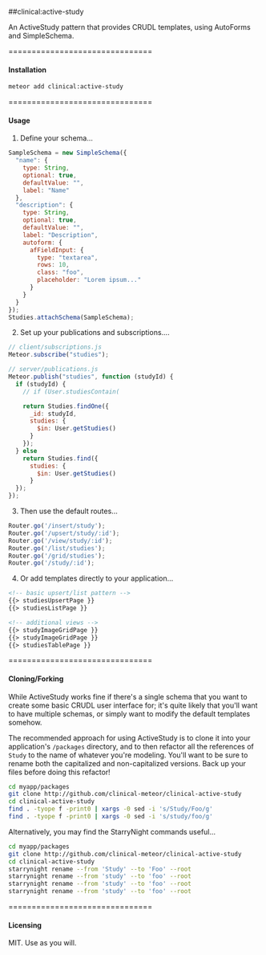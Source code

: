##clinical:active-study  

An ActiveStudy pattern that provides CRUDL templates, using AutoForms and SimpleSchema.

===============================
#### Installation  

````bash
meteor add clinical:active-study
````

===============================
#### Usage  

1.  Define your schema...

```js
SampleSchema = new SimpleSchema({
  "name": {
    type: String,
    optional: true,
    defaultValue: "",
    label: "Name"
  },
  "description": {
    type: String,
    optional: true,
    defaultValue: "",
    label: "Description",
    autoform: {
      afFieldInput: {
        type: "textarea",
        rows: 10,
        class: "foo",
        placeholder: "Lorem ipsum..."
      }
    }
  }
});
Studies.attachSchema(SampleSchema);
```

2.  Set up your publications and subscriptions....

```js
// client/subscriptions.js
Meteor.subscribe("studies");

// server/publications.js
Meteor.publish("studies", function (studyId) {
  if (studyId) {
    // if (User.studiesContain(

    return Studies.findOne({
      _id: studyId,
      studies: {
        $in: User.getStudies()
      }
    });
  } else
    return Studies.find({
      studies: {
        $in: User.getStudies()
      }
  });
});
```

3.  Then use the default routes...
````js
Router.go('/insert/study');
Router.go('/upsert/study/:id');
Router.go('/view/study/:id');
Router.go('/list/studies');
Router.go('/grid/studies');
Router.go('/study/:id');
````

4.  Or add templates directly to your application...

````html
<!-- basic upsert/list pattern -->
{{> studiesUpsertPage }}
{{> studiesListPage }}

<!-- additional views -->
{{> studyImageGridPage }}
{{> studyImageGridPage }}
{{> studiesTablePage }}
````


===============================
#### Cloning/Forking  

While ActiveStudy works fine if there's a single schema that you want to create some basic CRUDL user interface for; it's quite likely that you'll want to have multiple schemas, or simply want to modify the default templates somehow.  

The recommended approach for using ActiveStudy is to clone it into your application's ``/packages`` directory, and to then refactor all the references of ``Study`` to the name of whatever you're modeling.  You'll want to be sure to rename both the capitalized and non-capitalized versions.  Back up your files before doing this refactor!    

```bash
cd myapp/packages
git clone http://github.com/clinical-meteor/clinical-active-study
cd clinical-active-study
find . -tyope f -print0 | xargs -0 sed -i 's/Study/Foo/g'
find . -tyope f -print0 | xargs -0 sed -i 's/study/foo/g'
```

Alternatively, you may find the StarryNight commands useful...
```bash
cd myapp/packages
git clone http://github.com/clinical-meteor/clinical-active-study
cd clinical-active-study
starrynight rename --from 'Study' --to 'Foo' --root
starrynight rename --from 'study' --to 'foo' --root
starrynight rename --from 'study' --to 'foo' --root
starrynight rename --from 'study' --to 'foo' --root
```


===============================
#### Licensing  

MIT.  Use as you will.
